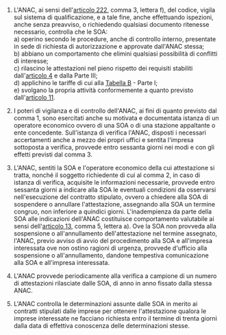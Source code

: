 1. L'ANAC, ai sensi dell'[articolo 222](/index.html?article=articolo-222&version=2), comma 3, lettera f), del codice, vigila sul sistema di qualificazione, e a tale fine, anche effettuando ispezioni, anche senza preavviso, o richiedendo qualsiasi documento ritenesse necessario, controlla che le SOA:<br>a) operino secondo le procedure, anche di controllo interno, presentate in sede di richiesta di autorizzazione e approvate dall'ANAC stessa;<br>b) abbiano un comportamento che elimini qualsiasi possibilità di conflitti di interesse;<br>c) rilascino le attestazioni nel pieno rispetto dei requisiti stabiliti dall'[articolo 4](/index.html?article=allegato-2.12-articolo-4&version=1) e dalla Parte III;<br>d) applichino le tariffe di cui alla [Tabella B](/index.html?article=allegato-2.12-tabella-B&version=2) - Parte I;<br>e) svolgano la propria attività conformemente a quanto previsto dall'[articolo 11](/index.html?article=allegato-2.12-articolo-11&version=2).

2. I poteri di vigilanza e di controllo dell'ANAC, ai fini di quanto previsto dal comma 1, sono esercitati anche su motivata e documentata istanza di un operatore economico ovvero di una SOA o di una stazione appaltante o ente concedente. Sull'istanza di verifica l'ANAC, disposti i necessari accertamenti anche a mezzo dei propri uffici e sentita l'impresa sottoposta a verifica, provvede entro sessanta giorni nei modi e con gli effetti previsti dal comma 3.

3. L'ANAC, sentiti la SOA e l'operatore economico della cui attestazione si tratta, nonché il soggetto richiedente di cui al comma 2, in caso di istanza di verifica, acquisite le informazioni necessarie, provvede entro sessanta giorni a indicare alla SOA le eventuali condizioni da osservarsi nell'esecuzione del contratto stipulato, ovvero a chiedere alla SOA di sospendere o annullare l'attestazione, assegnando alla SOA un termine congruo, non inferiore a quindici giorni. L'inadempienza da parte della SOA alle indicazioni dell'ANAC costituisce comportamento valutabile ai sensi dell'[articolo 13](/index.html?article=allegato-2.12-articolo-13&version=1), comma 5, lettera a). Ove la SOA non provveda alla sospensione o all'annullamento dell'attestazione nel termine assegnato, l'ANAC, previo avviso di avvio del procedimento alla SOA e all'impresa interessata ove non ostino ragioni di urgenza, provvede d'ufficio alla sospensione o all'annullamento, dandone tempestiva comunicazione alla SOA e all'impresa interessata.

4. L'ANAC provvede periodicamente alla verifica a campione di un numero di attestazioni rilasciate dalle SOA, di anno in anno fissato dalla stessa ANAC.

5. L'ANAC controlla le determinazioni assunte dalle SOA in merito ai contratti stipulati dalle imprese per ottenere l'attestazione qualora le imprese interessate ne facciano richiesta entro il termine di trenta giorni dalla data di effettiva conoscenza delle determinazioni stesse.